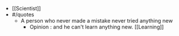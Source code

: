 - [[Scientist]]
- #/quotes
    - A person who never made a mistake never tried anything new
        - Opinion : and he can't learn anything new. [[Learning]]
